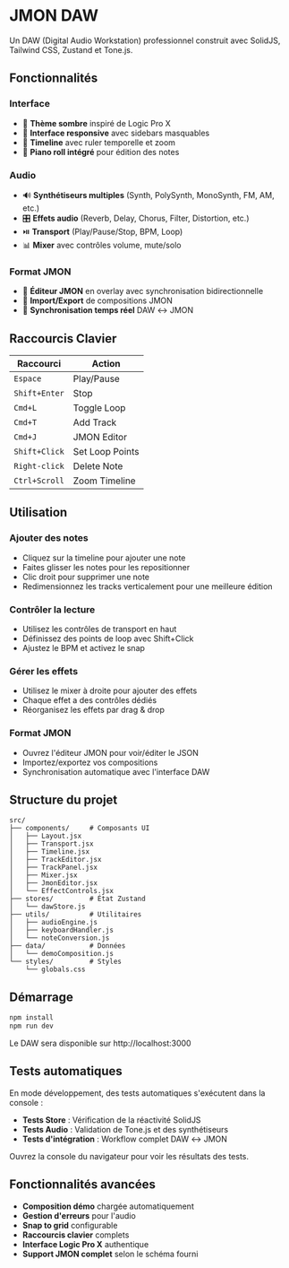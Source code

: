 # JMON DAW

Un DAW (Digital Audio Workstation) professionnel construit avec SolidJS, Tailwind CSS, Zustand et Tone.js.

## Fonctionnalités

### Interface
- 🎨 **Thème sombre** inspiré de Logic Pro X
- 📱 **Interface responsive** avec sidebars masquables
- 🎹 **Timeline** avec ruler temporelle et zoom
- 🎼 **Piano roll intégré** pour édition des notes

### Audio
- 🔊 **Synthétiseurs multiples** (Synth, PolySynth, MonoSynth, FM, AM, etc.)
- 🎛️ **Effets audio** (Reverb, Delay, Chorus, Filter, Distortion, etc.)
- ⏯️ **Transport** (Play/Pause/Stop, BPM, Loop)
- 📊 **Mixer** avec contrôles volume, mute/solo

### Format JMON
- 📝 **Éditeur JMON** en overlay avec synchronisation bidirectionnelle
- 💾 **Import/Export** de compositions JMON
- 🔄 **Synchronisation temps réel** DAW ↔ JMON

## Raccourcis Clavier

| Raccourci | Action |
|-----------|--------|
| `Espace` | Play/Pause |
| `Shift+Enter` | Stop |
| `Cmd+L` | Toggle Loop |
| `Cmd+T` | Add Track |
| `Cmd+J` | JMON Editor |
| `Shift+Click` | Set Loop Points |
| `Right-click` | Delete Note |
| `Ctrl+Scroll` | Zoom Timeline |

## Utilisation

### Ajouter des notes
- Cliquez sur la timeline pour ajouter une note
- Faites glisser les notes pour les repositionner
- Clic droit pour supprimer une note
- Redimensionnez les tracks verticalement pour une meilleure édition

### Contrôler la lecture
- Utilisez les contrôles de transport en haut
- Définissez des points de loop avec Shift+Click
- Ajustez le BPM et activez le snap

### Gérer les effets
- Utilisez le mixer à droite pour ajouter des effets
- Chaque effet a des contrôles dédiés
- Réorganisez les effets par drag & drop

### Format JMON
- Ouvrez l'éditeur JMON pour voir/éditer le JSON
- Importez/exportez vos compositions
- Synchronisation automatique avec l'interface DAW

## Structure du projet

```
src/
├── components/     # Composants UI
│   ├── Layout.jsx
│   ├── Transport.jsx
│   ├── Timeline.jsx
│   ├── TrackEditor.jsx
│   ├── TrackPanel.jsx
│   ├── Mixer.jsx
│   ├── JmonEditor.jsx
│   └── EffectControls.jsx
├── stores/         # État Zustand
│   └── dawStore.js
├── utils/          # Utilitaires
│   ├── audioEngine.js
│   ├── keyboardHandler.js
│   └── noteConversion.js
├── data/           # Données
│   └── demoComposition.js
└── styles/         # Styles
    └── globals.css
```

## Démarrage

```bash
npm install
npm run dev
```

Le DAW sera disponible sur http://localhost:3000

## Tests automatiques

En mode développement, des tests automatiques s'exécutent dans la console :
- **Tests Store** : Vérification de la réactivité SolidJS
- **Tests Audio** : Validation de Tone.js et des synthétiseurs
- **Tests d'intégration** : Workflow complet DAW ↔ JMON

Ouvrez la console du navigateur pour voir les résultats des tests.

## Fonctionnalités avancées

- **Composition démo** chargée automatiquement
- **Gestion d'erreurs** pour l'audio
- **Snap to grid** configurable
- **Raccourcis clavier** complets
- **Interface Logic Pro X** authentique
- **Support JMON complet** selon le schéma fourni